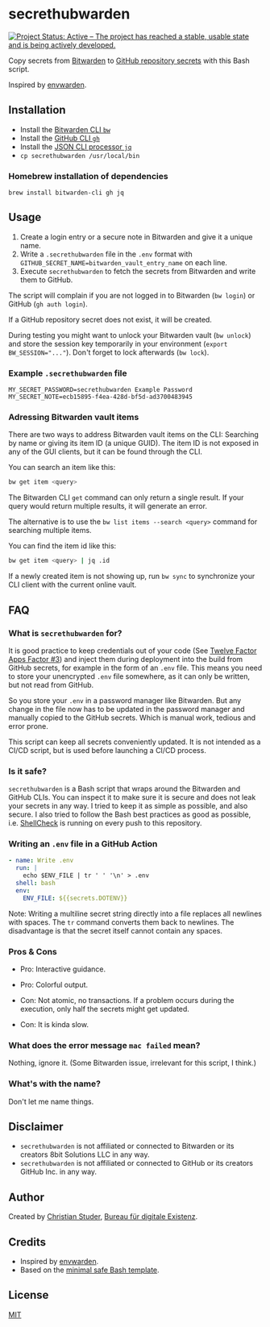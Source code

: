 # secrethubwarden

[![Project Status: Active – The project has reached a stable, usable state and is being actively developed.](https://www.repostatus.org/badges/latest/active.svg)](https://www.repostatus.org/#active)

Copy secrets from [Bitwarden](https://bitwarden.com) to [GitHub repository secrets](https://docs.github.com/en/actions/reference/encrypted-secrets) with this Bash script.

Inspired by [envwarden](https://github.com/envwarden/envwarden).

## Installation

- Install the [Bitwarden CLI `bw`](https://bitwarden.com/help/article/cli/)
- Install the [GitHub CLI `gh`](https://github.com/cli/cli)
- Install the [JSON CLI processor `jq`](https://stedolan.github.io/jq/)
- `cp secrethubwarden /usr/local/bin`

### Homebrew installation of dependencies

`brew install bitwarden-cli gh jq`

## Usage

1. Create a login entry or a secure note in Bitwarden and give it a unique name.
2. Write a `.secrethubwarden` file in the `.env` format with `GITHUB_SECRET_NAME=bitwarden_vault_entry_name` on each line.
3. Execute `secrethubwarden` to fetch the secrets from Bitwarden and write them to GitHub.

The script will complain if you are not logged in to Bitwarden (`bw login`) or GitHub (`gh auth login`).

If a GitHub repository secret does not exist, it will be created.

During testing you might want to unlock your Bitwarden vault (`bw unlock`) and store the session key temporarily in your environment (`export BW_SESSION="..."`). Don't forget to lock afterwards (`bw lock`).

### Example `.secrethubwarden` file

```env
MY_SECRET_PASSWORD=secrethubwarden Example Password
MY_SECRET_NOTE=ecb15895-f4ea-428d-bf5d-ad3700483945
```

### Adressing Bitwarden vault items

There are two ways to address Bitwarden vault items on the CLI: Searching by name or giving its item ID (a unique GUID). The item ID is not exposed in any of the GUI clients, but it can be found through the CLI.

You can search an item like this:

```bash
bw get item <query>
```

The Bitwarden CLI `get` command can only return a single result. If your query would return multiple results, it will generate an error.

The alternative is to use the `bw list items --search <query>` command for searching multiple items.

You can find the item id like this:

```bash
bw get item <query> | jq .id
```

If a newly created item is not showing up, run `bw sync` to synchronize your CLI client with the current online vault.

## FAQ

### What is `secrethubwarden` for?

It is good practice to keep credentials out of your code (See [Twelve Factor Apps Factor #3](https://12factor.net)) and inject them during deployment into the build from GitHub secrets, for example in the form of an `.env` file. This means you need to store your unencrypted `.env` file somewhere, as it can only be written, but not read from GitHub.

So you store your `.env` in a password manager like Bitwarden. But any change in the file now has to be updated in the password manager and manually copied to the GitHub secrets. Which is manual work, tedious and error prone.

This script can keep all secrets conveniently updated. It is not intended as a CI/CD script, but is used before launching a CI/CD process.

### Is it safe?

`secrethubwarden` is a Bash script that wraps around the Bitwarden and GitHub CLIs. You can inspect it to make sure it is secure and does not leak your secrets in any way. I tried to keep it as simple as possible, and also secure. I also tried to follow the Bash best practices as good as possible, i.e. [ShellCheck](https://www.shellcheck.net) is running on every push to this repository.

### Writing an `.env` file in a GitHub Action

```yaml
- name: Write .env
  run: |
    echo $ENV_FILE | tr ' ' '\n' > .env
  shell: bash
  env:
    ENV_FILE: ${{secrets.DOTENV}}
```

Note: Writing a multiline secret string directly into a file replaces all newlines with spaces. The `tr` command converts them back to newlines. The disadvantage is that the secret itself cannot contain any spaces.

### Pros & Cons

- Pro: Interactive guidance.
- Pro: Colorful output.

- Con: Not atomic, no transactions. If a problem occurs during the execution, only half the secrets might get updated.
- Con: It is kinda slow.

### What does the error message `mac failed` mean?

Nothing, ignore it. (Some Bitwarden issue, irrelevant for this script, I think.)

### What's with the name?

Don't let me name things.

## Disclaimer

- `secrethubwarden` is not affiliated or connected to Bitwarden or its creators 8bit Solutions LLC in any way.
- `secrethubwarden` is not affiliated or connected to GitHub or its creators GitHub Inc. in any way.

## Author

Created by [Christian Studer](mailto:cstuder@existenz.ch), [Bureau für digitale Existenz](https://bureau.existenz.ch).

## Credits

- Inspired by [envwarden](https://github.com/envwarden/envwarden).
- Based on the [minimal safe Bash template](https://betterdev.blog/minimal-safe-bash-script-template/).

## License

[MIT](LICENSE)
